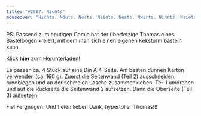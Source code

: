 ```yaml
---
title: "#2907: Nichts"
mouseover: "Nichts. Nduts. Nerts. Nsiets. Nests. Nwirts. Nihrts. Nsiets."
---
```


PS:
Passend zum heutigen Comic hat der überfetzige Thomas eines Bastelbogen kreiert, mit dem man sich einen eigenen Keksturm basteln kann. 

<a href="http://www.fonflatter.de/dateien/BB_Keks.jpg" title="Bastelbogen">Klick <strong>hier</strong> zum Herunterladen</a>! 

Es passen ca. 4 Stück auf eine Din A 4-Seite. Am besten dünnen Karton verwenden (ca. 160 g). Zuerst die Seitenwand (Teil 2) ausschneiden, rundbiegen und an der schmalen Lasche zusammenkleben. Teil 1 umdrehen und auf die Rückseite die Seitenwand 2 aufsetzen. Dann die Oberseite (Teil 3) aufsetzen.

Fiel Fergnügen.
Und fielen lieben Dank, hypertoller Thomas!!!

